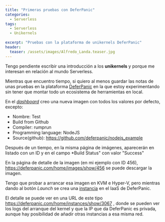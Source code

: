 ```yaml
---
title: "Primeras pruebas con DeferPanic"
categories:
  - Serverless
tags:
  - Serverless
  - Unikernels
  
excerpt: "Pruebas con la plataforma de unikernels DeferPanic"
header:
  teaser: /assets/images/Alfredo_Landa.teaser.jpg
---
```


Tengo pendiente escribir una introducción a los **unikernels** y porque me interesan en relación al mundo Serverless.

Mientras que encuentro tiempo, si quiero al menos guardar las notas de unas pruebas en la plataforma [DeferPanic](https://deferpanic.com) en la que estoy experimentando sin tener que montar todo un ecosistema de herramientas en local.

En el [*dashboard*](https://deferpanic.com/home/images) creo una nueva imagen con todos los valores por defecto, excepto:

* Nombre: Test
* Build from Github
* Compiler: rumprun
* Programming language: NodeJS
* Source(github): https://github.com/deferpanic/nodejs_example

Después de un tiempo, en la misma página de imágenes, aparecerán en listado con un ID y en el campo *Build Status" con valor "Success"

En la página de detalle de la imagen (en mi ejemplo con ID 456), https://deferpanic.com/home/images/show/456 se puede descargar la imagen.

Tengo que probar a arrancar esa imagen en KVM e Hyper-V, pero mientras dando al botón *Launch* se crea una [instancia](https://deferpanic.com/home/instances) en el IaaS de DeferPanic. 

El detalle se puede ver en una URL de este tipo https://deferpanic.com/home/instances/show/3067 , donde se  pueden ver los logs del arranque del kernel y que la IP que da DeferPanic es privada, aunque hay posibilidad de añadir otras instancias a esa misma red.




